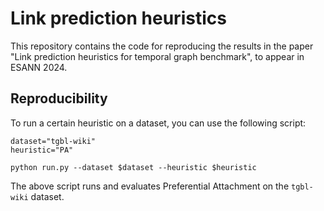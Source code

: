 # Link prediction heuristics
This repository contains the code for reproducing the results in the paper "Link prediction heuristics for temporal graph benchmark", to appear in ESANN 2024.

## Reproducibility
To run a certain heuristic on a dataset, you can use the following script:
```
dataset="tgbl-wiki"
heuristic="PA"

python run.py --dataset $dataset --heuristic $heuristic
```
The above script runs and evaluates Preferential Attachment on the `tgbl-wiki` dataset.
